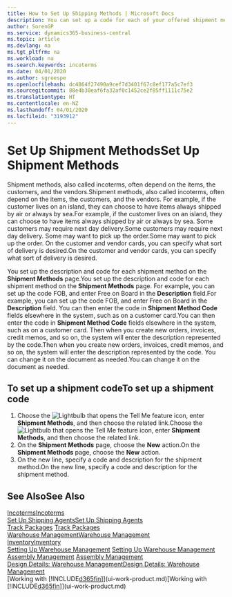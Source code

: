 ```yaml
---
title: How to Set Up Shipping Methods | Microsoft Docs
description: You can set up a code for each of your offered shipment methods, such as  and enter information about them.
author: SorenGP
ms.service: dynamics365-business-central
ms.topic: article
ms.devlang: na
ms.tgt_pltfrm: na
ms.workload: na
ms.search.keywords: incoterms
ms.date: 04/01/2020
ms.author: sgroespe
ms.openlocfilehash: dc4864f27490a9cef7d3401f67c8ef177a5c7ef3
ms.sourcegitcommit: 88e4b30eaf6fa32af0c1452ce2f85ff1111c75e2
ms.translationtype: HT
ms.contentlocale: en-NZ
ms.lasthandoff: 04/01/2020
ms.locfileid: "3193912"
---
```

# <a name="set-up-shipment-methods"></a><span data-ttu-id="b5f8b-103">Set Up Shipment Methods</span><span class="sxs-lookup"><span data-stu-id="b5f8b-103">Set Up Shipment Methods</span></span>
<span data-ttu-id="b5f8b-104">Shipment methods, also called incoterms, often depend on the items, the customers, and the vendors.</span><span class="sxs-lookup"><span data-stu-id="b5f8b-104">Shipment methods, also called incoterms, often depend on the items, the customers, and the vendors.</span></span> <span data-ttu-id="b5f8b-105">For example, if the customer lives on an island, they can choose to have items always shipped by air or always by sea.</span><span class="sxs-lookup"><span data-stu-id="b5f8b-105">For example, if the customer lives on an island, they can choose to have items always shipped by air or always by sea.</span></span> <span data-ttu-id="b5f8b-106">Some customers may require next day delivery.</span><span class="sxs-lookup"><span data-stu-id="b5f8b-106">Some customers may require next day delivery.</span></span> <span data-ttu-id="b5f8b-107">Some may want to pick up the order.</span><span class="sxs-lookup"><span data-stu-id="b5f8b-107">Some may want to pick up the order.</span></span> <span data-ttu-id="b5f8b-108">On the customer and vendor cards, you can specify what sort of delivery is desired.</span><span class="sxs-lookup"><span data-stu-id="b5f8b-108">On the customer and vendor cards, you can specify what sort of delivery is desired.</span></span>

<span data-ttu-id="b5f8b-109">You set up the description and code for each shipment method on the **Shipment Methods** page.</span><span class="sxs-lookup"><span data-stu-id="b5f8b-109">You set up the description and code for each shipment method on the **Shipment Methods** page.</span></span> <span data-ttu-id="b5f8b-110">For example, you can set up the code FOB, and enter Free on Board in the **Description** field.</span><span class="sxs-lookup"><span data-stu-id="b5f8b-110">For example, you can set up the code FOB, and enter Free on Board in the **Description** field.</span></span> <span data-ttu-id="b5f8b-111">You can then enter the code in **Shipment Method Code** fields elsewhere in the system, such as on a customer card.</span><span class="sxs-lookup"><span data-stu-id="b5f8b-111">You can then enter the code in **Shipment Method Code** fields elsewhere in the system, such as on a customer card.</span></span> <span data-ttu-id="b5f8b-112">Then when you create new orders, invoices, credit memos, and so on, the system will enter the description represented by the code.</span><span class="sxs-lookup"><span data-stu-id="b5f8b-112">Then when you create new orders, invoices, credit memos, and so on, the system will enter the description represented by the code.</span></span> <span data-ttu-id="b5f8b-113">You can change it on the document as needed.</span><span class="sxs-lookup"><span data-stu-id="b5f8b-113">You can change it on the document as needed.</span></span>

## <a name="to-set-up-a-shipment-code"></a><span data-ttu-id="b5f8b-114">To set up a shipment code</span><span class="sxs-lookup"><span data-stu-id="b5f8b-114">To set up a shipment code</span></span>
1. <span data-ttu-id="b5f8b-115">Choose the ![Lightbulb that opens the Tell Me feature](media/ui-search/search_small.png "Tell me what you want to do") icon, enter **Shipment Methods**, and then choose the related link.</span><span class="sxs-lookup"><span data-stu-id="b5f8b-115">Choose the ![Lightbulb that opens the Tell Me feature](media/ui-search/search_small.png "Tell me what you want to do") icon, enter **Shipment Methods**, and then choose the related link.</span></span>
2. <span data-ttu-id="b5f8b-116">On the **Shipment Methods** page, choose the **New** action.</span><span class="sxs-lookup"><span data-stu-id="b5f8b-116">On the **Shipment Methods** page, choose the **New** action.</span></span>
3. <span data-ttu-id="b5f8b-117">On the new line, specify a code and description for the shipment method.</span><span class="sxs-lookup"><span data-stu-id="b5f8b-117">On the new line, specify a code and description for the shipment method.</span></span>

## <a name="see-also"></a><span data-ttu-id="b5f8b-118">See Also</span><span class="sxs-lookup"><span data-stu-id="b5f8b-118">See Also</span></span>
[<span data-ttu-id="b5f8b-119">Incoterms</span><span class="sxs-lookup"><span data-stu-id="b5f8b-119">Incoterms</span></span>](https://iccwbo.org/resources-for-business/incoterms-rules)  
[<span data-ttu-id="b5f8b-120">Set Up Shipping Agents</span><span class="sxs-lookup"><span data-stu-id="b5f8b-120">Set Up Shipping Agents</span></span>](sales-how-to-set-up-shipping-agents.md)  
<span data-ttu-id="b5f8b-121">[Track Packages](sales-how-track-packages.md)  </span><span class="sxs-lookup"><span data-stu-id="b5f8b-121">[Track Packages](sales-how-track-packages.md)  </span></span>  
[<span data-ttu-id="b5f8b-122">Warehouse Management</span><span class="sxs-lookup"><span data-stu-id="b5f8b-122">Warehouse Management</span></span>](warehouse-manage-warehouse.md)  
[<span data-ttu-id="b5f8b-123">Inventory</span><span class="sxs-lookup"><span data-stu-id="b5f8b-123">Inventory</span></span>](inventory-manage-inventory.md)  
<span data-ttu-id="b5f8b-124">[Setting Up Warehouse Management](warehouse-setup-warehouse.md)   </span><span class="sxs-lookup"><span data-stu-id="b5f8b-124">[Setting Up Warehouse Management](warehouse-setup-warehouse.md)   </span></span>  
<span data-ttu-id="b5f8b-125">[Assembly Management](assembly-assemble-items.md)  </span><span class="sxs-lookup"><span data-stu-id="b5f8b-125">[Assembly Management](assembly-assemble-items.md)  </span></span>  
[<span data-ttu-id="b5f8b-126">Design Details: Warehouse Management</span><span class="sxs-lookup"><span data-stu-id="b5f8b-126">Design Details: Warehouse Management</span></span>](design-details-warehouse-management.md)  
<span data-ttu-id="b5f8b-127">[Working with [!INCLUDE[d365fin](includes/d365fin_md.md)]](ui-work-product.md)</span><span class="sxs-lookup"><span data-stu-id="b5f8b-127">[Working with [!INCLUDE[d365fin](includes/d365fin_md.md)]](ui-work-product.md)</span></span>  
